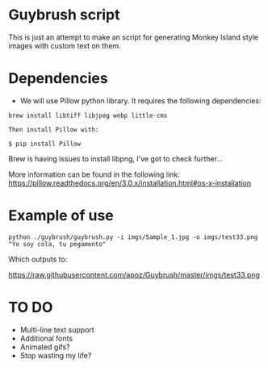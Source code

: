 # Guybrush script
This is just an attempt to make an script for generating Monkey Island style images with custom text on them.


# Dependencies

* We will use Pillow python library. It requires the following dependencies:
```
brew install libtiff libjpeg webp little-cms

Then install Pillow with:

$ pip install Pillow

```
Brew is having issues to install libpng, I've got to check further...

More information can be found in the following link: https://pillow.readthedocs.org/en/3.0.x/installation.html#os-x-installation


# Example of use

```
python ./guybrush/guybrush.py -i imgs/Sample_1.jpg -o imgs/test33.png "Yo soy cola, tu pegamento"
```

Which outputs to:

https://raw.githubusercontent.com/apoz/Guybrush/master/imgs/test33.png

# TO DO

* Multi-line text support
* Additional fonts
* Animated gifs?
* Stop wasting my life?
